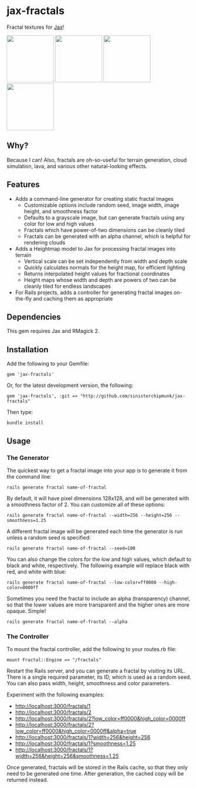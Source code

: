 # jax-fractals

Fractal textures for [Jax](http://blog.jaxgl.com/what-is-jax)!

<img src="https://raw.github.com/sinisterchipmunk/jax-fractals/master/screenshots/hm.png" width="128" height="128">
<img src="https://raw.github.com/sinisterchipmunk/jax-fractals/master/screenshots/1.png" width="128" height="128">
<img src="https://raw.github.com/sinisterchipmunk/jax-fractals/master/screenshots/3.png" width="128" height="128">
<img src="https://raw.github.com/sinisterchipmunk/jax-fractals/master/screenshots/4.png" width="128" height="128">

## Why?

Because I can! Also, fractals are oh-so-useful for terrain generation, cloud simulation, lava, and various other natural-looking effects.

## Features

* Adds a command-line generator for creating static fractal images
  * Customizable options include random seed, image width, image height, and smoothness factor
  * Defaults to a grayscale image, but can generate fractals using any color for low and high values
  * Fractals which have power-of-two dimensions can be cleanly tiled
  * Fractals can be generated with an alpha channel, which is helpful for rendering clouds
* Adds a Heightmap model to Jax for processing fractal images into terrain
  * Vertical scale can be set independently from width and depth scale
  * Quickly calculates normals for the height map, for efficient lighting
  * Returns interpolated height values for fractional coordinates
  * Height maps whose width and depth are powers of two can be cleanly tiled for endless landscapes
* For Rails projects, adds a controller for generating fractal images on-the-fly and caching them as appropriate

## Dependencies

This gem requires Jax and RMagick 2.

## Installation

Add the following to your Gemfile:

    gem 'jax-fractals'

Or, for the latest development version, the following:

    gem 'jax-fractals', :git => "http://github.com/sinisterchipmunk/jax-fractals"

Then type:

    bundle install

## Usage

### The Generator

The quickest way to get a fractal image into your app is to generate it from the command line:

    rails generate fractal name-of-fractal
    
By default, it will have pixel dimensions 128x128, and will be generated with a smoothness factor of 2. You can customize all of these options:

    rails generate fractal name-of-fractal --width=256 --height=256 --smoothness=1.25

A different fractal image will be generated each time the generator is run unless a random seed is specified:

    rails generate fractal name-of-fractal --seed=100
    
You can also change the colors for the low and high values, which default to black and white, respectively. The following example will replace black with red, and white with blue:

    rails generate fractal name-of-fractal --low-color=ff0000 --high-color=0000ff
    
Sometimes you need the fractal to include an alpha (transparency) channel, so that the lower values are more transparent and the higher ones are more opaque. Simple!

    rails generate fractal name-of-fractal --alpha


### The Controller

To mount the fractal controller, add the following to your routes.rb file:

    mount Fractal::Engine => "/fractals"

Restart the Rails server, and you can generate a fractal by visiting its URL. There is a single required parameter, its ID, which is used as a random seed. You can also pass width, height, smoothness and color parameters.

Experiment with the following examples:

* [http://localhost:3000/fractals/1](http://localhost:3000/fractals/1)
* [http://localhost:3000/fractals/2](http://localhost:3000/fractals/2)
* [http://localhost:3000/fractals/2?low_color=ff0000&high_color=0000ff](http://localhost:3000/fractals/2?low_color=ff0000&high_color=0000ff)
* [http://localhost:3000/fractals/2?low_color=ff0000&high_color=0000ff&alpha=true](http://localhost:3000/fractals/2?low_color=ff0000&high_color=0000ff&alpha=true)
* [http://localhost:3000/fractals/1?width=256&height=256](http://localhost:3000/fractals/1?width=256&height=256)
* [http://localhost:3000/fractals/1?smoothness=1.25](http://localhost:3000/fractals/1?smoothness=1.25)
* [http://localhost:3000/fractals/1?width=256&height=256&smoothness=1.25](http://localhost:3000/fractals/1?width=256&height=256&smoothness=1.25)

Once generated, fractals will be stored in the Rails cache, so that they only need to be generated one time. After generation, the cached copy will be returned instead.

